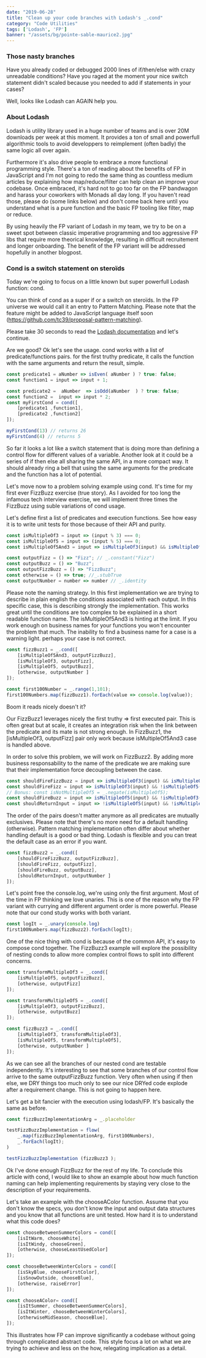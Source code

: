 ```yaml
---
date: "2019-06-28"
title: "Clean up your code branches with Lodash's _.cond"
category: "Code Utilities"
tags: ['Lodash', 'FP']
banner: "/assets/bg/pointe-sable-maurice2.jpg"
---
```

### Those nasty branches
Have you already coded or debugged 2000 lines of if/then/else with crazy unreadable conditions? Have you raged at the moment your nice switch statement didn't scaled because you needed to add if statements in your cases?

Well, looks like Lodash can AGAIN help you.

### About Lodash
Lodash is utility library used in a huge number of teams and is over 20M downloads per week at this moment. It provides a ton of small and powerfull algorithmic tools to avoid developpers to reimplement (often badly) the same logic all over again.

Furthermore it's also drive people to embrace a more functional programming style. There's a ton of reading about the benefits of FP in JavaScript and I'm not going to redo the same thing as countless medium articles by explaining how map/reduce/filter can help clean an improve your codebase. Once embraced, it's hard not to go too far on the FP bandwagon and harass your coworkers with Monads all day long.
If you haven't read those, please do (some links below) and don't come back here until you understand what is a pure function and the basic FP tooling like filter, map or reduce.

By using heavily the FP variant of Lodash in my team, we try to be on a sweet spot between classic imperative programming and too aggressive FP libs that require more theorical knowledge, resulting in difficult recruitement and longer onboarding. The benefit of the FP variant will be addressed hopefully in another blogpost.

### Cond is a switch statement on steroïds

Today we're going to focus on a little known but super powerfull Lodash function: cond.

You can think of cond as a super if or a switch on steroïds. In the FP universe we would call it an entry to Pattern Matching. Please note that the feature might be added to JavaScript language itself soon (https://github.com/tc39/proposal-pattern-matching).


Please take 30 seconds to read the [Lodash documentation](https://lodash.com/docs/4.17.11#cond "It's short, read it really") and let's continue.

Are we good? Ok let's see the usage. cond works with a list of predicate/functions pairs. for the first truthy predicate, it calls the function with the same arguments and return the result, simple.

```js
const predicate1 = aNumber => isEven( aNumber ) ? true: false;
const function1 = input => input + 1;

const predicate2 =  aNumber  => isOdd(aNumber  ) ? true: false;
const function2 =  input => input * 2;
const myFirstCond = cond([
    [predicate1 ,function1],
    [predicate2 ,function2]
]);

myFirstCond(13) // returns 26
myFirstCond(4) // returns 5
```

So far it looks a lot like a switch statement that is doing more than defining a control flow for different values of a variable. Another look at it could be a series of if then else all sharing the same API, in a more compact way.
It should already ring a bell that using the same arguments for the predicate and the function has a lot of potential. 

Let's move now to a problem solving example using cond. It's time for my first ever FizzBuzz exercise (true story). As I avoided for too long the infamous tech interview exercise, we will implement three times the FizzBuzz using suble variations of cond usage.

Let's define first a list of predicates and execution functions. See how easy it is to write unit tests for those because of their API and purity.

```js
const isMultipleOf3 = input => (input % 3) === 0;
const isMultipleOf5 = input => (input % 5) === 0;
const isMultipleOf5And3 = input => isMultipleOf3(input) && isMultipleOf5(input);

const outputFizz = () => "Fizz"; // _.constant("Fizz")
const outputBuzz = () => "Buzz";
const outputFizzBuzz = () => "FizzBuzz"; 
const otherwise = () => true; //_.stubTrue
const outputNumber = number => number // _.identity 
```

Please note the naming strategy. In this first implementation we are trying to describe in plain english the conditions associated with each output. In this specific case, this is describing strongly the implementation. This works great until the conditions are too complex to be explained in a short readable function name. The isMultipleOf5And3 is hinting at the limit. If you work enough on business names for your functions you won't encounter the problem that much. The inability to find a business name for a case is a warning light. perhaps your case is not correct.

```js
const fizzBuzz1 = _.cond([
	[isMultipleOf5And3, outputFizzBuzz],
	[isMultipleOf3, outputFizz],
	[isMultipleOf5, outputBuzz],
	[otherwise, outputNumber ]
]);

const first100Number = _.range(1,101);
first100Numbers.map(fizzBuzz1).forEach(value => console.log(value));
```

Boom it reads nicely doesn't it?

Our FizzBuzz1 leverages nicely the first truthy => first executed pair. This is often great but at scale, it creates an integration risk when the link between the predicate and its mate is not strong enough. In FizzBuzz1, the [isMultipleOf3, outputFizz] pair only work because isMultipleOf5And3 case is handled above.

In order to solve this problem, we will work on FizzBuzz2. By adding more business responsability to the name of the predicate we are making sure that their implementation force decoupling between the case.

```js
const shouldFireFizzBuzz = input => isMultipleOf3(input) && isMultipleOf5(input);
const shouldFireFizz = input => isMultipleOf3(input) && !isMultipleOf5(input); 
// Bonus: const isNotMultipleOf5 = _.negate(isMultipleOf5);
const shouldFireBuzz = input => isMultipleOf5(input) && !isMultipleOf3(input);
const shouldReturnInput = input => !isMultipleOf5(input) && !isMultipleOf3(input);
```

The order of the pairs doesn't matter anymore as all predicates are mutually exclusives. Please note that there's no more need for a default handling (otherwise). Pattern matching implementation often differ about whether handling default is a good or bad thing. Lodash is flexible and you can treat the default case as an error if you want.

```js
const fizzBuzz2 = _.cond([
	[shouldFireFizzBuzz, outputFizzBuzz],
	[shouldFireFizz, outputFizz],
	[shouldFireBuzz, outputBuzz],
	[shouldReturnInput, outputNumber ]
]);
```

Let's point free the console.log, we're using only the first argument. Most of the time in FP thinking we love unaries. This is one of the reason why the FP variant with currying and different argument order is more powerful. Please note that our cond study works with both variant.

```js
const logIt = _.unary(console.log)
first100Numbers.map(fizzBuzz2).forEach(logIt);
```

One of the nice thing with cond is because of the common API, it's easy to compose cond together. The FizzBuzz3 example will explore the possibility of nesting conds to allow more complex control flows to split into different concerns.

```js
const transformMultipleOf3 = _.cond([
	[isMultipleOf5, outputFizzBuzz],
	[otherwise, outputFizz]
]);

const transformMultipleOf5 = _.cond([
	[isMultipleOf3, outputFizzBuzz],
	[otherwise, outputBuzz]
]);

const fizzBuzz3 = _.cond([
	[isMultipleOf3, transformMultipleOf3],
	[isMultipleOf5, transformMultipleOf5],
	[otherwise, outputNumber ]
]);
```

As we can see all the branches of our nested cond are testable independently. It's interesting to see that some branches of our control flow arrive to the same outputFizzBuzz function. Very often when using if then else, we DRY things too much only to see our nice DRYed code explode after a requirement change. This is not going to happen here.

Let's get a bit fancier with the execution using lodash/FP. It's basically the same as before.
```js
const fizzBuzzImplementationArg = _.placeholder

testFizzBuzzImplementation = flow(
	_.map(fizzBuzzImplementationArg, first100Numbers),
	_.forEach(logIt);
)

testFizzBuzzImplementation (fizzBuzz3 );
```

Ok I've done enough FizzBuzz for the rest of my life. To conclude this article with cond, I would like to show an example about how much function naming can help implementing requirements by staying very close to the description of your requirements.

Let's take an example with the chooseAColor function. Assume that you don't know the specs, you don't know the input and output data structures and you know that all functions are unit tested. How hard it is to understand what this code does?

```js
const chooseBetweenSummerColors = cond([
	[isItWarm, chooseWhite],
	[isItWindy, chooseGreen],
	[otherwise, chooseLeastUsedColor]
]);

const chooseBetweenWinterColors = cond([
	[isSkyBlue, chooseFirstColor],
	[isSnowOutside, chooseBlue],
	[otherwise, raiseError]
]);

const chooseAColor= cond([
	[isItSummer, chooseBetweenSummerColors],
	[isItWinter, chooseBetweenWinterColors],
	[otherwiseMidSeason, chooseBlue],
]);
```

This illustrates how FP can improve significantly a codebase without going through complicated abstract code. This style focus a lot on what we are trying to achieve and less on the how, relegating implication as a detail.


